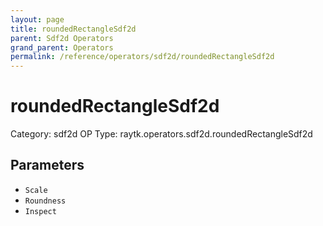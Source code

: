 ```yaml
---
layout: page
title: roundedRectangleSdf2d
parent: Sdf2d Operators
grand_parent: Operators
permalink: /reference/operators/sdf2d/roundedRectangleSdf2d
---
```


# roundedRectangleSdf2d

Category: sdf2d
OP Type: raytk.operators.sdf2d.roundedRectangleSdf2d



## Parameters

* `Scale`
* `Roundness`
* `Inspect`